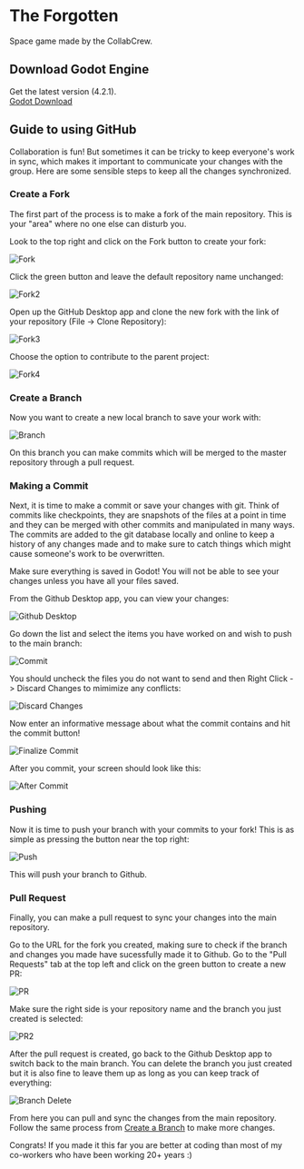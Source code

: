 # The Forgotten

Space game made by the CollabCrew.

## Download Godot Engine

Get the latest version (4.2.1).  
[Godot Download](https://godotengine.org/)


## Guide to using GitHub

Collaboration is fun! But sometimes it can be tricky to keep everyone's work in sync, which makes it important to communicate your changes with the group. Here are some sensible steps to keep all the changes synchronized.


### Create a Fork

The first part of the process is to make a fork of the main repository. This is your "area" where no one else can disturb you.

Look to the top right and click on the Fork button to create your fork:

![Fork](screenshots/github_fork_create.png)

Click the green button and leave the default repository name unchanged:

![Fork2](screenshots/github_fork_create2.png)

Open up the GitHub Desktop app and clone the new fork with the link of your repository (File -> Clone Repository):

![Fork3](screenshots/github_fork_create3.png)

Choose the option to contribute to the parent project:

![Fork4](screenshots/github_fork_create4.png)


### Create a Branch

Now you want to create a new local branch to save your work with:

![Branch](screenshots/github_branch_create.png)

On this branch you can make commits which will be merged to the master repository through a pull request.


### Making a Commit

Next, it is time to make a commit or save your changes with git. Think of commits like checkpoints, they are snapshots of the files at a point in time and they can be merged with other commits and manipulated in many ways. The commits are added to the git database locally and online to keep a history of any changes made and to make sure to catch things which might cause someone's work to be overwritten.

Make sure everything is saved in Godot! You will not be able to see your changes unless you have all your files saved.

From the Github Desktop app, you can view your changes:

![Github Desktop](screenshots/github_app.png)

Go down the list and select the items you have worked on and wish to push to the main branch:

![Commit](screenshots/github_commit.png)

You should uncheck the files you do not want to send and then Right Click -> Discard Changes to mimimize any conflicts:

![Discard Changes](screenshots/github_discard.png)

Now enter an informative message about what the commit contains and hit the commit button!

![Finalize Commit](screenshots/github_commit_finalize.png)

After you commit, your screen should look like this:

![After Commit](screenshots/github_commit_after.png)


### Pushing

Now it is time to push your branch with your commits to your fork! This is as simple as pressing the button near the top right:

![Push](screenshots/github_push.png)

This will push your branch to Github.


### Pull Request

Finally, you can make a pull request to sync your changes into the main repository.

Go to the URL for the fork you created, making sure to check if the branch and changes you made have sucessfully made it to Github. Go to the "Pull Requests" tab at the top left and click on the green button to create a new PR:

![PR](screenshots/github_pull_request.png)

Make sure the right side is your repository name and the branch you just created is selected:

![PR2](screenshots/github_pull_request2.png)

After the pull request is created, go back to the Github Desktop app to switch back to the main branch. You can delete the branch you just created but it is also fine to leave them up as long as you can keep track of everything:

![Branch Delete](screenshots/github_branch_delete.png)

From here you can pull and sync the changes from the main repository. Follow the same process from [Create a Branch](#create-a-branch) to make more changes.


Congrats! If you made it this far you are better at coding than most of my co-workers who have been working 20+ years :)